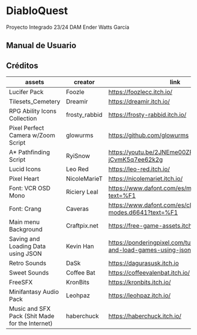 # DiabloQuest
Proyecto Integrado 23/24 DAM
Ender Watts García
## Manual de Usuario

## Créditos
| assets                                          | creator       | link                                                                                |
| ----------------------------------------------- | ------------- | ----------------------------------------------------------------------------------- |
| Lucifer Pack                                    | Foozle        | https://foozlecc.itch.io/                                                           |
| Tilesets_Cemetery                               | Dreamir       | https://dreamir.itch.io/                                                            |
| RPG Ability Icons Collection                    | frosty_rabbid | https://frosty-rabbid.itch.io/                                                      |
| Pixel Perfect Camera w/Zoom Script              | glowurms      | https://github.com/glowurms                                                         |
| A* Pathfinding Script                           | RyiSnow       | https://youtu.be/2JNEme00ZFA?si=-jCvmK5q7ee62k2g                                    |
| Lucid Icons                                     | Leo Red       | https://leo-red.itch.io/                                                            |
| Pixel Heart                                     | NicoleMarieT  | https://nicolemariet.itch.io/                                                       |
| Font: VCR OSD Mono                              | Riciery Leal  | https://www.dafont.com/es/mrmanet.d5509?text=%F1                                    |
| Font: Crang                                     | Caveras       | https://www.dafont.com/es/cliff-modes.d6641?text=%F1                                |
| Main menu Background                            | Craftpix.net  | https://free-game-assets.itch.io/                                                   |
| Saving and Loading Data using JSON              | Kevin Han     | https://ponderingpixel.com/tutorials/unity/save-and-load-games-using-json-in-unity/ |
| Retro Sounds                                    | DaSk          | https://dagurasusk.itch.io                                                          |
| Sweet Sounds                                    | Coffee Bat    | https://coffeevalenbat.itch.io/                                                     |
| FreeSFX                                         | KronBits      | https://kronbits.itch.io/                                                           |
| Minifantasy Audio Pack                          | Leohpaz       | https://leohpaz.itch.io/                                                            |
| Music and SFX Pack (Shit Made for the Internet) | haberchuck    | https://haberchuck.itch.io/                                                         |
